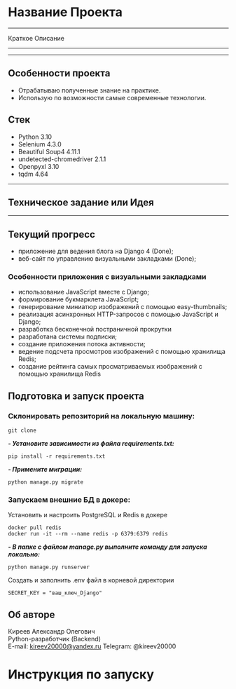 # Название Проекта

---

Краткое Описание

---
 
***
## Особенности проекта
- Отрабатываю полученные знание на практике.
- Использую по возможности самые современные технологии.

## Стек
- Python 3.10
- Selenium 4.3.0
- Beautiful Soup4  4.11.1
- undetected-chromedriver 2.1.1 
- Openpyxl 3.10
- tqdm 4.64
___

## Техническое задание или Идея
***

## Текущий прогресс
- приложение для ведения блога на Django 4 (Done);
- веб-сайт по управлению визуальными закладками (Done);

### Особенности приложения с визуальными закладками
- использование JavaScript вместе с Django;
- формирование букмарклета JavaScript;
- генерирование миниатюр изображений с помощью easy-thumbnails;
- реализация асинхронных HTTP-запросов с помощью JavaScript
и Django;
- разработка бесконечной постраничной прокрутки
- разработана системы подписки;
- создание приложения потока активности;
- ведение подсчета просмотров изображений с помощью хранилища
Redis;
- создание рейтинга самых просматриваемых изображений с помощью
хранилища Redis

## Подготовка и запуск проекта
### Склонировать репозиторий на локальную машину:
```
git clone 
```
***- Установите зависимости из файла requirements.txt:***
```
pip install -r requirements.txt
```

***- Примените миграции:***
```
python manage.py migrate
```

### Запускаем внешние БД в докере:
Установить и настроить PostgreSQL и Redis в докере

```
docker pull redis
docker run -it --rm --name redis -p 6379:6379 redis
```
***- В папке с файлом manage.py выполните команду для запуска локально:***
```
python manage.py runserver
```
Cоздать и заполнить .env файл в корневой директории
```
SECRET_KEY = "ваш_ключ_Django"
```


## Об авторе <a id=7></a>

Киреев Александр Олегович  
Python-разработчик (Backend)  
E-mail: kireev20000@yandex.ru
Telegram: @kireev20000

# Инструкция по запуску
